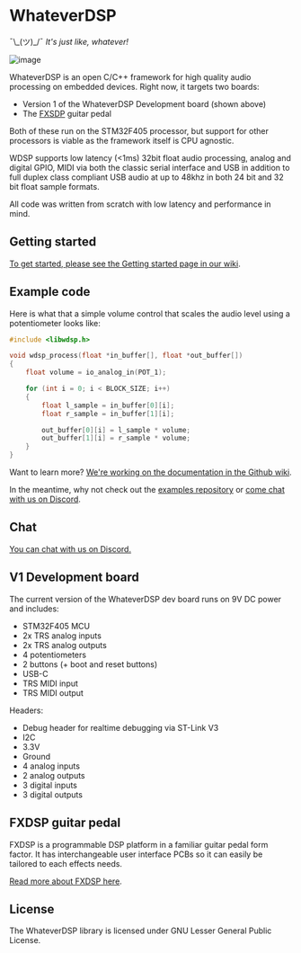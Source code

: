 # WhateverDSP

¯\\\_(ツ)\_/¯ *It's just like, whatever!*

![image](https://user-images.githubusercontent.com/55932282/128610385-a0652180-9c79-4f24-bbf6-792533ffc454.png)

WhateverDSP is an open C/C++ framework for high quality audio processing on embedded devices. Right now, it targets two boards:

- Version 1 of the WhateverDSP Development board (shown above)
- The [FXSDP](https://github.com/NuclearLighthouseStudios/FXDSP) guitar pedal

Both of these run on the STM32F405 processor, but support for other processors is viable as the framework itself is CPU agnostic.

WDSP supports low latency (<1ms) 32bit float audio processing, analog and digital GPIO, MIDI via both the classic serial interface and USB in addition to full duplex class compliant USB audio at up to 48khz in both 24 bit and 32 bit float sample formats.

All code was written from scratch with low latency and performance in mind.

## Getting started

[To get started, please see the Getting started page in our wiki](https://github.com/NuclearLighthouseStudios/WhateverDSP/wiki/Getting-started).

## Example code

Here is what that a simple volume control that scales the audio level using a potentiometer looks like:

```c
#include <libwdsp.h>

void wdsp_process(float *in_buffer[], float *out_buffer[])
{
	float volume = io_analog_in(POT_1);

	for (int i = 0; i < BLOCK_SIZE; i++)
	{
		float l_sample = in_buffer[0][i];
		float r_sample = in_buffer[1][i];

		out_buffer[0][i] = l_sample * volume;
		out_buffer[1][i] = r_sample * volume;
	}
}

```

Want to learn more? [We're working on the documentation in the Github wiki](https://github.com/NuclearLighthouseStudios/WhateverDSP/wiki). 

In the meantime, why not check out the [examples repository](https://github.com/NuclearLighthouseStudios/WhateverDSP-Examples) or [come chat with us on Discord](https://github.com/NuclearLighthouseStudios/WhateverDSP#chat).

## Chat

[You can chat with us on Discord.](https://discord.gg/WDsFnartXb)

## V1 Development board

The current version of the WhateverDSP dev board runs on 9V DC power and includes:

- STM32F405 MCU
- 2x TRS analog inputs
- 2x TRS analog outputs
- 4 potentiometers
- 2 buttons (+ boot and reset buttons)
- USB-C
- TRS MIDI input
- TRS MIDI output

Headers:  
- Debug header for realtime debugging via ST-Link V3
- I2C
- 3.3V
- Ground
- 4 analog inputs
- 2 analog outputs
- 3 digital inputs
- 3 digital outputs

## FXDSP guitar pedal

FXDSP is a programmable DSP platform in a familiar guitar pedal form factor. It has interchangeable user interface PCBs so it can easily be tailored to each effects needs.

[Read more about FXDSP here](https://github.com/NuclearLighthouseStudios/FXDSP).

## License

The WhateverDSP library is licensed under GNU Lesser General Public License.
